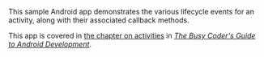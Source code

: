 This sample Android app demonstrates
the various lifecycle events for an activity, along with their associated callback methods.

This app is covered in 
[the chapter on activities](https://commonsware.com/Android/previews/activities-and-their-lifecycles)
in [*The Busy Coder's Guide to Android Development*](https://commonsware.com/Android/).

